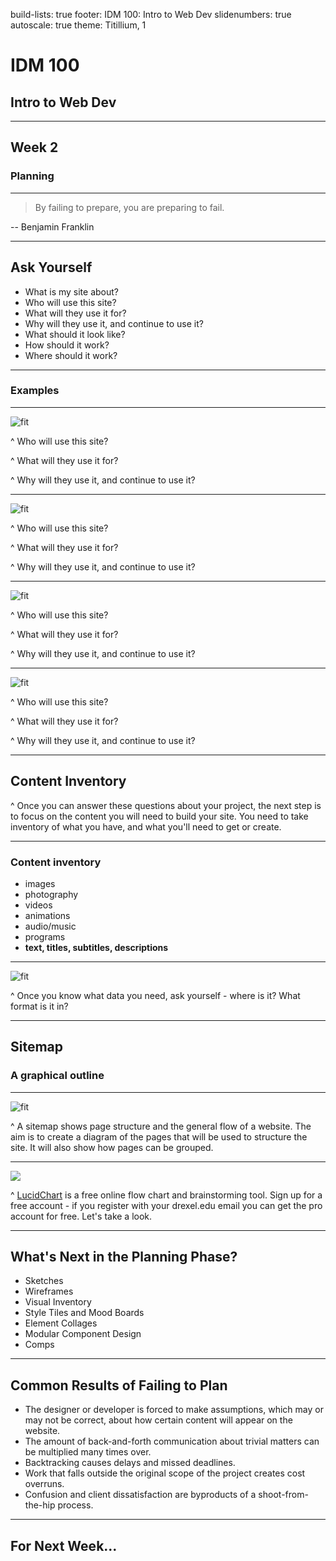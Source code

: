 build-lists: true
footer: IDM 100: Intro to Web Dev
slidenumbers: true
autoscale: true
theme: Titillium, 1

# IDM 100
## Intro to Web Dev

---

## Week 2
### Planning

---

> By failing to prepare, you are preparing to fail.

-- Benjamin Franklin

---

## Ask Yourself

- What is my site about?
- Who will use this site?
- What will they use it for?
- Why will they use it, and continue to use it?
- What should it look like?
- How should it work?
- Where should it work?

---

### Examples

---

![fit](http://digm.drexel.edu/crs/IDM100/presentations/images/amazon.jpg)

^ Who will use this site?

^ What will they use it for?

^ Why will they use it, and continue to use it?

---

![fit](http://digm.drexel.edu/crs/IDM100/presentations/images/google.jpg)

^ Who will use this site?

^ What will they use it for?

^ Why will they use it, and continue to use it?

---

![fit](http://digm.drexel.edu/crs/IDM100/presentations/images/wikipedia.jpg)

^ Who will use this site?

^ What will they use it for?

^ Why will they use it, and continue to use it?

---

![fit](http://digm.drexel.edu/crs/IDM100/presentations/images/netflix.jpg)

^ Who will use this site?

^ What will they use it for?

^ Why will they use it, and continue to use it?

---

## Content Inventory

^ Once you can answer these questions about your project, the next step is to focus on the content you will need to build your site. You need to take inventory of what you have, and what you'll need to get or create.

---

### Content inventory

- images
- photography
- videos
- animations
- audio/music
- programs
- **text, titles, subtitles, descriptions**

---

![fit](http://digm.drexel.edu/crs/IDM100/presentations/images/content_inventory_sources.jpg)

^ Once you know what data you need, ask yourself - where is it? What format is it in?

---

## Sitemap

### A graphical outline

---

![fit](http://digm.drexel.edu/crs/IDM100/presentations/images/sitemap.png)

^ A sitemap shows page structure and the general flow of a website. The aim is to create a diagram of the pages that will be used to structure the site. It will also show how pages can be grouped.

---

![](http://digm.drexel.edu/crs/IDM100/presentations/images/lucidchart.jpg)

^ [LucidChart](https://www.lucidchart.com/) is a free online flow chart and brainstorming tool. Sign up for a free account - if you register with your drexel.edu email you can get the pro account for free. Let's take a look.

---

## What's Next in the Planning Phase?

- Sketches
- Wireframes
- Visual Inventory
- Style Tiles and Mood Boards
- Element Collages
- Modular Component Design
- Comps

---

## Common Results of Failing to Plan

- The designer or developer is forced to make assumptions, which may or may not be correct, about how certain content will appear on the website.
- The amount of back-and-forth communication about trivial matters can be multiplied many times over.
- Backtracking causes delays and missed deadlines.
- Work that falls outside the original scope of the project creates cost overruns.
- Confusion and client dissatisfaction are byproducts of a shoot-from-the-hip process.

---

## For Next Week...
